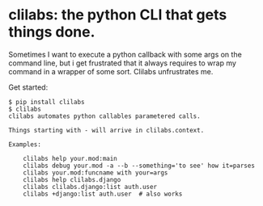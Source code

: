 # clilabs: the python CLI that gets things done.

Sometimes I want to execute a python callback with some args on the command
line, but i get frustrated that it always requires to wrap my command in a
wrapper of some sort. Clilabs unfrustrates me.

Get started:

```
$ pip install clilabs
$ clilabs
clilabs automates python callables parametered calls.

Things starting with - will arrive in clilabs.context.

Examples:

    clilabs help your.mod:main
    clilabs debug your.mod -a --b --something='to see' how it=parses
    clilabs your.mod:funcname with your=args
    clilabs help clilabs.django
    clilabs clilabs.django:list auth.user
    clilabs +django:list auth.user  # also works
```
